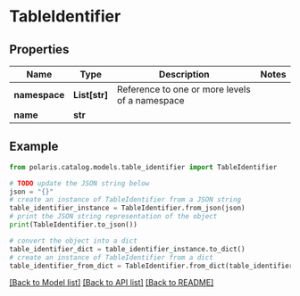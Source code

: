 # TableIdentifier


## Properties

Name | Type | Description | Notes
------------ | ------------- | ------------- | -------------
**namespace** | **List[str]** | Reference to one or more levels of a namespace | 
**name** | **str** |  | 

## Example

```python
from polaris.catalog.models.table_identifier import TableIdentifier

# TODO update the JSON string below
json = "{}"
# create an instance of TableIdentifier from a JSON string
table_identifier_instance = TableIdentifier.from_json(json)
# print the JSON string representation of the object
print(TableIdentifier.to_json())

# convert the object into a dict
table_identifier_dict = table_identifier_instance.to_dict()
# create an instance of TableIdentifier from a dict
table_identifier_from_dict = TableIdentifier.from_dict(table_identifier_dict)
```
[[Back to Model list]](../README.md#documentation-for-models) [[Back to API list]](../README.md#documentation-for-api-endpoints) [[Back to README]](../README.md)


